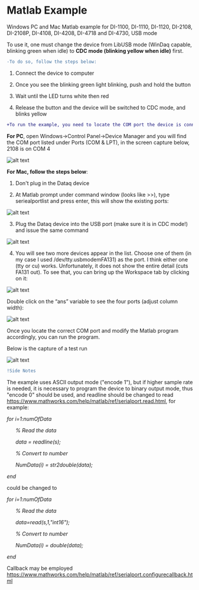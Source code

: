 # Matlab Example
 Windows PC and Mac Matlab example for DI-1100, DI-1110, DI-1120, DI-2108, DI-2108P, DI-4108, DI-4208, DI-4718 and DI-4730, USB mode
 
  To use it, one must change the device from LibUSB mode (WinDaq capable, blinking green when idle) to **CDC mode (blinking yellow when idle)** first. 
 
 ```diff
-To do so, follow the steps below:
 ```
 
 1. Connect the device to computer
 
 2. Once you see the blinking green light blinking, push and hold the button
 
 3. Wait until the LED turns white then red
 
 4. Release the button and the device will be switched to CDC mode, and blinks yellow

```diff
+To run the example, you need to locate the COM port the device is connected to
```
 
 **For PC**, open Windows->Control Panel->Device Manager and you will find the COM port listed under Ports (COM & LPT), in the screen capture below, 2108 is on COM 4
 
![alt text](https://www.dataq.com/resources/repository/matlab_devicemanager.png)

**For Mac, follow the steps below**:
 
 1. Don't plug in the Dataq device
 
 2. At  Matlab prompt under command window (looks like >>), type seriealportlist and press enter, this will show the existing ports:
 
![alt text](https://www.dataq.com/resources/repository/matlab_image001.png)

 3. Plug the Dataq device into the USB port (make sure it is in CDC mode!) and issue the same command
 
 ![alt text](https://www.dataq.com/resources/repository/matlab_image002.png)
 
 4. You will see two more devices appear in the list.  Choose one of them (in my case I used /dev/tty.usbmodemFA131) as the port.  I think either one (tty or cu) works.  Unfortunately, it does not show the entire detail (cuts FA131 out).  To see that, you can bring up the Workspace tab by clicking on it:
 
 ![alt text](https://www.dataq.com/resources/repository/matlab_image003.png)
 
 Double click on the “ans” variable to see the four ports (adjust column width):
 
 ![alt text](https://www.dataq.com/resources/repository/matlab_image005.png)
 
 Once you locate the correct COM port and modify the Matlab program accordingly, you can run the program. 
 
 Below is the capture of a test run
 
  ![alt text](https://www.dataq.com/resources/repository/matlab_matlaboutput.png)
  
 ```diff
 !Side Notes
 ```
 
 The example uses ASCII output mode ("encode 1"), but if higher sample rate is needed, it is necessary to program the device to binary output mode, thus "encode 0" should be used, and readline should be changed to read https://www.mathworks.com/help/matlab/ref/serialport.read.html, for example:
 
 _for i=1:numOfData_
 
 _&nbsp;&nbsp;&nbsp;&nbsp;&nbsp;&nbsp;% Read the data_
    
 _&nbsp;&nbsp;&nbsp;&nbsp;&nbsp;&nbsp;data = readline(s);_
    
 _&nbsp;&nbsp;&nbsp;&nbsp;&nbsp;&nbsp;% Convert to number_
    
 _&nbsp;&nbsp;&nbsp;&nbsp;&nbsp;&nbsp;NumData(i) = str2double(data);_
    
_end_

could be changed to 

_for i=1:numOfData_

_&nbsp;&nbsp;&nbsp;&nbsp;&nbsp;&nbsp;% Read the data_
    
_&nbsp;&nbsp;&nbsp;&nbsp;&nbsp;&nbsp;data=read(s,1,"int16");_
    
_&nbsp;&nbsp;&nbsp;&nbsp;&nbsp;&nbsp;% Convert to number_
    
_&nbsp;&nbsp;&nbsp;&nbsp;&nbsp;&nbsp;NumData(i) = double(data);_
    
_end_
 
 Callback may be employed https://www.mathworks.com/help/matlab/ref/serialport.configurecallback.html
 
